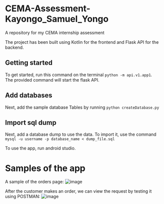 # CEMA-Assessment-Kayongo_Samuel_Yongo
A repository for my CEMA internship assessment

The project has been built using Kotlin for the frontend and Flask API for the backend.

## Getting started
To get started, run this command on the terminal `python -m api.v1.app1`. The provided command will
start the flask API.

## Add databases
Next, add the sample database Tables by running `python createDatabase.py`

## Import sql dump
Next, add a database dump to use the data. To import it,
use the command `mysql -u username -p database_name < dump_file.sql`

To use the app, run android studio.

# Samples of the app
A sample of the orders page:
![image](https://github.com/KayongoYongo/CEMA-Assessment-Kayongo_Samuel_Yongo/assets/111020589/6e140389-9345-4c1f-9288-67b9259f0de6)

After the customer makes an order, we can view the request by testing it using POSTMAN:
![image](https://github.com/KayongoYongo/CEMA-Assessment-Kayongo_Samuel_Yongo/assets/111020589/e4ecb7c1-eb05-4538-b2e4-43636d7ec9b2)